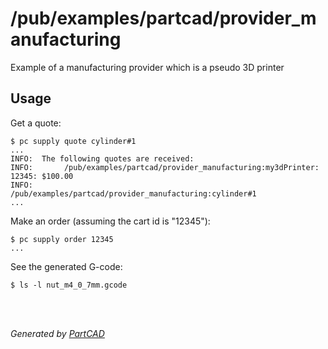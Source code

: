 # /pub/examples/partcad/provider_manufacturing

Example of a manufacturing provider which is a pseudo 3D printer

## Usage
Get a quote:
```shell
$ pc supply quote cylinder#1
...
INFO:  The following quotes are received:
INFO:  		/pub/examples/partcad/provider_manufacturing:my3dPrinter: 12345: $100.00
INFO:  			/pub/examples/partcad/provider_manufacturing:cylinder#1
...
```

Make an order (assuming the cart id is "12345"):
```shell
$ pc supply order 12345
...
```

See the generated G-code:
```shell
$ ls -l nut_m4_0_7mm.gcode
```


<br/><br/>

*Generated by [PartCAD](https://partcad.org/)*
